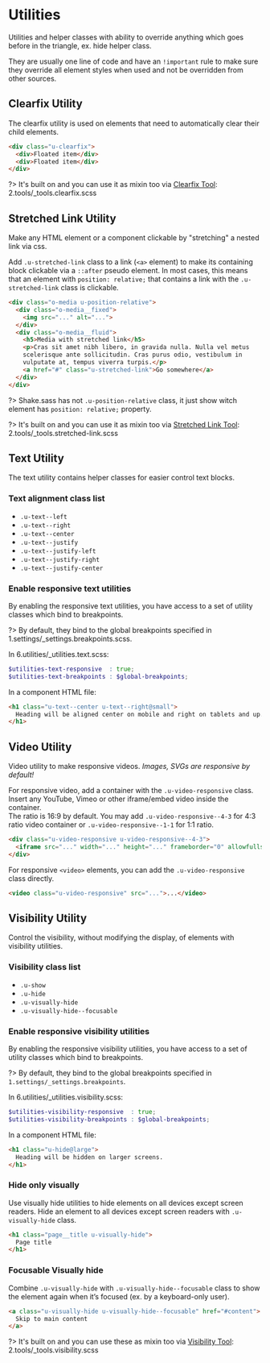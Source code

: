 # Utilities

Utilities and helper classes with ability to override anything which goes
before in the triangle, ex. hide helper class.

They are usually one line of code and have an `!important` rule to make
sure they override all element styles when used and not be overridden from
other sources.

## Clearfix Utility

The clearfix utility is used on elements that need to automatically clear
their child elements.

```html
<div class="u-clearfix">
  <div>Floated item</div>
  <div>Floated item</div>
</div>
```

?> It's built on and you can use it as mixin too via
[Clearfix Tool](2.tools.md#clearfix-tool):
2.tools/_tools.clearfix.scss

## Stretched Link Utility

Make any HTML element or a component clickable by "stretching" a nested
link via css.

Add `.u-stretched-link` class to a link (`<a>` element) to make its
containing block clickable via a `::after` pseudo element.
In most cases, this means that an element with `position: relative;`
that contains a link with the `.u-stretched-link` class is clickable.

```html
<div class="o-media u-position-relative">
  <div class="o-media__fixed">
    <img src="..." alt="...">
  </div>
  <div class="o-media__fluid">
    <h5>Media with stretched link</h5>
    <p>Cras sit amet nibh libero, in gravida nulla. Nulla vel metus
    scelerisque ante sollicitudin. Cras purus odio, vestibulum in
    vulputate at, tempus viverra turpis.</p>
    <a href="#" class="u-stretched-link">Go somewhere</a>
  </div>
</div>
```

?> Shake.sass has not `.u-position-relative` class, it just show witch
element has `position: relative;` property.

?> It's built on and you can use it as mixin too via
[Stretched Link Tool](2.tools.md#stretched-link-tool):
2.tools/_tools.stretched-link.scss

## Text Utility

The text utility contains helper classes for easier control text blocks.

### Text alignment class list

- `.u-text--left`
- `.u-text--right`
- `.u-text--center`
- `.u-text--justify`
- `.u-text--justify-left`
- `.u-text--justify-right`
- `.u-text--justify-center`

### Enable responsive text utilities

By enabling the responsive text utilities, you have access to a set of
utility classes which bind to breakpoints.

?> By default, they bind to the global breakpoints specified in
1.settings/_settings.breakpoints.scss.

In 6.utilities/_utilities.text.scss:

```scss
$utilities-text-responsive  : true;
$utilities-text-breakpoints : $global-breakpoints;
```

In a component HTML file:

```html
<h1 class="u-text--center u-text--right@small">
  Heading will be aligned center on mobile and right on tablets and up.
</h1>
```

## Video Utility

Video utility to make responsive videos.
_Images, SVGs are responsive by default!_

For responsive video, add a container with the `.u-video-responsive`
class.\
Insert any YouTube, Vimeo or other iframe/embed video inside the
container.\
The ratio is 16:9 by default. You may add `.u-video-responsive--4-3`
for 4:3 ratio video container or `.u-video-responsive--1-1` for 1:1 ratio.

```html
<div class="u-video-responsive u-video-responsive--4-3">
  <iframe src="..." width="..." height="..." frameborder="0" allowfullscreen></iframe>
</div>
```

For responsive `<video>` elements, you can add the `.u-video-responsive`
class directly.

```html
<video class="u-video-responsive" src="...">...</video>
```

## Visibility Utility

Control the visibility, without modifying the display, of elements with
visibility utilities.

### Visibility class list

- `.u-show`
- `.u-hide`
- `.u-visually-hide`
- `.u-visually-hide--focusable`

### Enable responsive visibility utilities

By enabling the responsive visibility utilities, you have access to a
set of utility classes which bind to breakpoints.

?> By default, they bind to the global breakpoints specified in
`1.settings/_settings.breakpoints`.

In 6.utilities/_utilities.visibility.scss:

```scss
$utilities-visibility-responsive  : true;
$utilities-visibility-breakpoints : $global-breakpoints;
```

In a component HTML file:

```html
<h1 class="u-hide@large">
  Heading will be hidden on larger screens.
</h1>
```

### Hide only visually

Use visually hide utilities to hide elements on all devices except screen
 readers. Hide an element to all devices except screen readers with
`.u-visually-hide` class.

```html
<h1 class="page__title u-visually-hide">
  Page title
</h1>
```

### Focusable Visually hide

Combine `.u-visually-hide` with `.u-visually-hide--focusable` class to
show the element again when it’s focused (ex. by a keyboard-only user).

```html
<a class="u-visually-hide u-visually-hide--focusable" href="#content">
  Skip to main content
</a>
```

?> It's built on and you can use these as mixin too via
[Visibility Tool](2.tools.md#visibility-tool):
2.tools/_tools.visibility.scss
